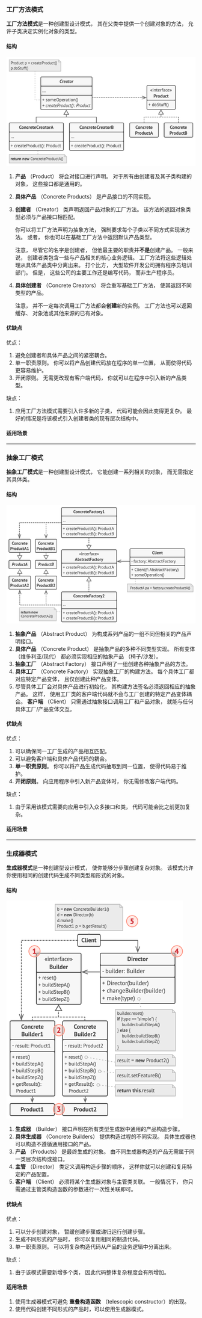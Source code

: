 ### 工厂方法模式

**工厂方法模式**是一种创建型设计模式， 其在父类中提供一个创建对象的方法， 允许子类决定实例化对象的类型。

#### 结构

![structure](./README.assets/structure.png)

1. **产品** （Product） 将会对接口进行声明。 对于所有由创建者及其子类构建的对象， 这些接口都是通用的。

2. **具体产品** （Concrete Products） 是产品接口的不同实现。

3. **创建者** （Creator） 类声明返回产品对象的工厂方法。 该方法的返回对象类型必须与产品接口相匹配。

   你可以将工厂方法声明为抽象方法， 强制要求每个子类以不同方式实现该方法。 或者， 你也可以在基础工厂方法中返回默认产品类型。

   注意， 尽管它的名字是创建者， 但他最主要的职责并**不是**创建产品。 一般来说， 创建者类包含一些与产品相关的核心业务逻辑。 工厂方法将这些逻辑处理从具体产品类中分离出来。 打个比方， 大型软件开发公司拥有程序员培训部门。 但是， 这些公司的主要工作还是编写代码， 而非生产程序员。

4. **具体创建者** （Concrete Creators） 将会重写基础工厂方法， 使其返回不同类型的产品。

   注意， 并不一定每次调用工厂方法都会**创建**新的实例。 工厂方法也可以返回缓存、 对象池或其他来源的已有对象。

#### 优缺点

优点：

1. 避免创建者和具体产品之间的紧密耦合。
2.  单一职责原则。 你可以将产品创建代码放在程序的单一位置， 从而使得代码更容易维护。
3. 开闭原则。 无需更改现有客户端代码， 你就可以在程序中引入新的产品类型。

缺点：

1. 应用工厂方法模式需要引入许多新的子类， 代码可能会因此变得更复杂。 最好的情况是将该模式引入创建者类的现有层次结构中。

#### 适用场景

---

### 抽象工厂模式

**抽象工厂模式**是一种创建型设计模式， 它能创建一系列相关的对象， 而无需指定其具体类。

#### 结构

![structure](./README.assets/structure-1615968499182.png)

1. **抽象产品** （Abstract Product） 为构成系列产品的一组不同但相关的产品声明接口。
2. **具体产品** （Concrete Product） 是抽象产品的多种不同类型实现。 所有变体 （维多利亚/现代） 都必须实现相应的抽象产品 （椅子/沙发）。
3. **抽象工厂** （Abstract Factory） 接口声明了一组创建各种抽象产品的方法。
4. **具体工厂** （Concrete Factory） 实现抽象工厂的构建方法。 每个具体工厂都对应特定产品变体， 且仅创建此种产品变体。
5. 尽管具体工厂会对具体产品进行初始化， 其构建方法签名必须返回相应的抽象产品。 这样， 使用工厂类的客户端代码就不会与工厂创建的特定产品变体耦合。 **客户端** （Client） 只需通过抽象接口调用工厂和产品对象， 就能与任何具体工厂/产品变体交互。

#### 优缺点

优点：

1. 可以确保同一工厂生成的产品相互匹配。
2. 可以避免客户端和具体产品代码的耦合。
3. **单一职责原则**。 你可以将产品生成代码抽取到同一位置， 使得代码易于维护。
4.  **开闭原则**。 向应用程序中引入新产品变体时， 你无需修改客户端代码。

缺点：

1. 由于采用该模式需要向应用中引入众多接口和类， 代码可能会比之前更加复杂。

#### 适用场景

---

### 生成器模式

**生成器模式**是一种创建型设计模式， 使你能够分步骤创建复杂对象。 该模式允许你使用相同的创建代码生成不同类型和形式的对象。

#### 结构

![structure-indexed](./README.assets/structure-indexed.png)

1. **生成器** （Builder） 接口声明在所有类型生成器中通用的产品构造步骤。
2. **具体生成器** （Concrete Builders） 提供构造过程的不同实现。 具体生成器也可以构造不遵循通用接口的产品。
3. **产品** （Products） 是最终生成的对象。 由不同生成器构造的产品无需属于同一类层次结构或接口。
4. **主管** （Director） 类定义调用构造步骤的顺序， 这样你就可以创建和复用特定的产品配置。
5. **客户端** （Client） 必须将某个生成器对象与主管类关联。 一般情况下， 你只需通过主管类构造函数的参数进行一次性关联即可。

#### 优缺点

优点：

1. 可以分步创建对象， 暂缓创建步骤或递归运行创建步骤。
2. 生成不同形式的产品时， 你可以复用相同的制造代码。
3. 单一职责原则。 可以将复杂构造代码从产品的业务逻辑中分离出来。

缺点：

1. 由于该模式需要新增多个类， 因此代码整体复杂程度会有所增加。

#### 适用场景

1. 使用生成器模式可避免 **重叠构造函数** （telescopic constructor）的出现。
2. 使用代码创建不同形式的产品时，可以使用生成器模式。